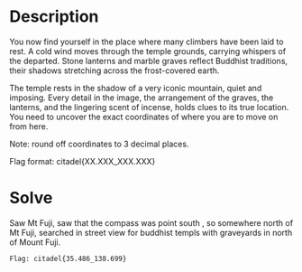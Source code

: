 # Description
You now find yourself in the place where many climbers have been laid to rest. A cold wind moves through the temple grounds, carrying whispers of the departed. Stone lanterns and marble graves reflect Buddhist traditions, their shadows stretching across the frost-covered earth.

The temple rests in the shadow of a very iconic mountain, quiet and imposing. Every detail in the image, the arrangement of the graves, the lanterns, and the lingering scent of incense, holds clues to its true location. You need to uncover the exact coordinates of where you are to move on from here.

Note: round off coordinates to 3 decimal places.

Flag format: citadel{XX.XXX_XXX.XXX}

# Solve
Saw Mt Fuji, saw that the compass was point south , so somewhere north of Mt Fuji, searched in street view for buddhist templs with graveyards in north of Mount Fuji.

`Flag: citadel{35.486_138.699}`
